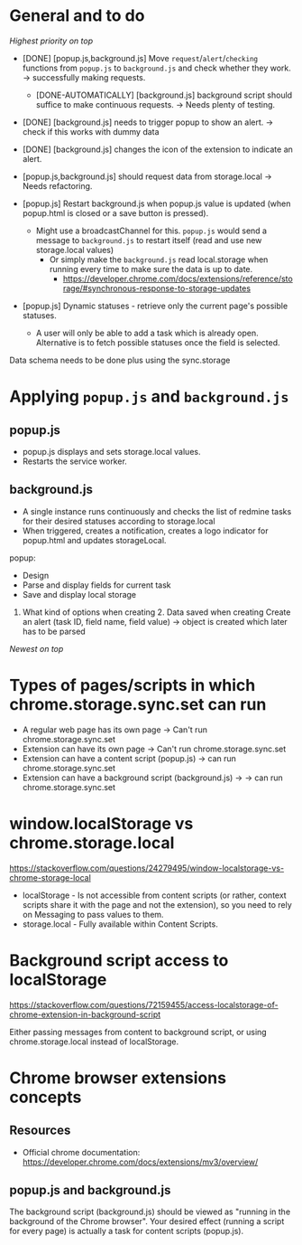 # General and to do

_Highest priority on top_

* [DONE] [popup.js,background.js] Move `request`/`alert`/`checking` functions from `popup.js` to `background.js` and check whether they work. -> successfully making requests.
    * [DONE-AUTOMATICALLY] [background.js] background script should suffice to make continuous requests. -> Needs plenty of testing.
* [DONE] [background.js] needs to trigger popup to show an alert. -> check if this works with dummy data
* [DONE] [background.js] changes the icon of the extension to indicate an alert. 
* [popup.js,background.js] should request data from storage.local -> Needs refactoring.

* [popup.js] Restart background.js when popup.js value is updated (when popup.html is closed or a save button is pressed).
    * Might use a broadcastChannel for this. `popup.js` would send a message to `background.js` to restart itself (read and use new storage.local values)
        * Or simply make the `background.js` read local.storage when running every time to make sure the data is up to date.
            * https://developer.chrome.com/docs/extensions/reference/storage/#synchronous-response-to-storage-updates
* [popup.js] Dynamic statuses - retrieve only the current page's possible statuses.
    * A user will only be able to add a task which is already open. Alternative is to fetch possible statuses once the field is selected.

Data schema needs to be done plus using the sync.storage 




# Applying `popup.js` and `background.js`

## popup.js

* popup.js displays and sets storage.local values.
* Restarts the service worker.

## background.js

* A single instance runs continuously and checks the list of redmine tasks for their desired statuses according to storage.local
* When triggered, creates a notification, creates a logo indicator for popup.html and updates storageLocal. 


 
popup:
- Design
- Parse and display fields for current task
- Save and display local storage

1. What kind of options when creating                   2. Data saved when creating 
Create an alert (task ID, field name, field value) -> object is created which later has to be parsed




_Newest on top_


# Types of pages/scripts in which chrome.storage.sync.set can run

* A regular web page has its own page -> Can't run chrome.storage.sync.set
* Extension can have its own page -> Can't run chrome.storage.sync.set
* Extension can have a content script (popup.js) -> can run chrome.storage.sync.set
* Extension can have a background script (background.js) -> -> can run chrome.storage.sync.set


# window.localStorage vs chrome.storage.local
https://stackoverflow.com/questions/24279495/window-localstorage-vs-chrome-storage-local

* localStorage - Is not accessible from content scripts (or rather, context scripts share it with the page and not the extension), so you need to rely on Messaging to pass values to them.
* storage.local - Fully available within Content Scripts.

# Background script access to localStorage
https://stackoverflow.com/questions/72159455/access-localstorage-of-chrome-extension-in-background-script

Either passing messages from content to background script, or using chrome.storage.local instead of localStorage.







# Chrome browser extensions concepts

## Resources 

* Official chrome documentation: https://developer.chrome.com/docs/extensions/mv3/overview/

## popup.js and background.js

The background script (background.js) should be viewed as "running in the background of the Chrome browser".
Your desired effect (running a script for every page) is actually a task for content scripts (popup.js).
